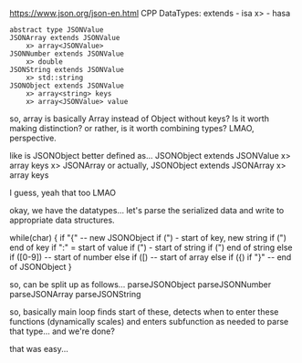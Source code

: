 https://www.json.org/json-en.html
CPP DataTypes:
    extends - isa
    x> - hasa

    abstract type JSONValue
    JSONArray extends JSONValue
        x> array<JSONValue>
    JSONNumber extends JSONValue
        x> double
    JSONString extends JSONValue
        x> std::string
    JSONObject extends JSONValue
        x> array<string> keys
        x> array<JSONValue> value

so, array is basically Array instead of Object without keys? Is it worth making distinction? or rather, is it worth combining types? LMAO, perspective.

like is JSONObject better defined as...
    JSONObject extends JSONValue
        x> array<string> keys
        x> JSONArray
or actually,
    JSONObject extends JSONArray
        x> array<string> keys

I guess, yeah that too LMAO

okay, we have the datatypes... let's parse the serialized data and write to appropriate data structures.

while(char) {
    if "{" -- new JSONObject
        if (") - start of key, new string
            if (") end of key
        if ":" = start of value
            if (") - start of string
                if (") end of string
            else if ([0-9]) -- start of number
            else if ([) -- start of array
            else if ({)
        if "}" -- end of JSONObject
}

so, can be split up as follows...
    parseJSONObject
    parseJSONNumber
    parseJSONArray
    parseJSONString

so, basically main loop finds start of these, detects when to enter these functions (dynamically scales) and enters subfunction as needed to parse that type... and we're done?

that was easy...